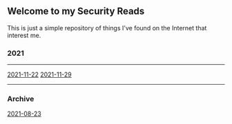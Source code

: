 ## Welcome to my Security Reads

This is just a simple repository of things I've found on the Internet that
interest me.



### 2021
----

[2021-11-22](2021-11-22.md)
[2021-11-29](2021-11-29.md)



----
### Archive

[2021-08-23](2021-08-23.md)
